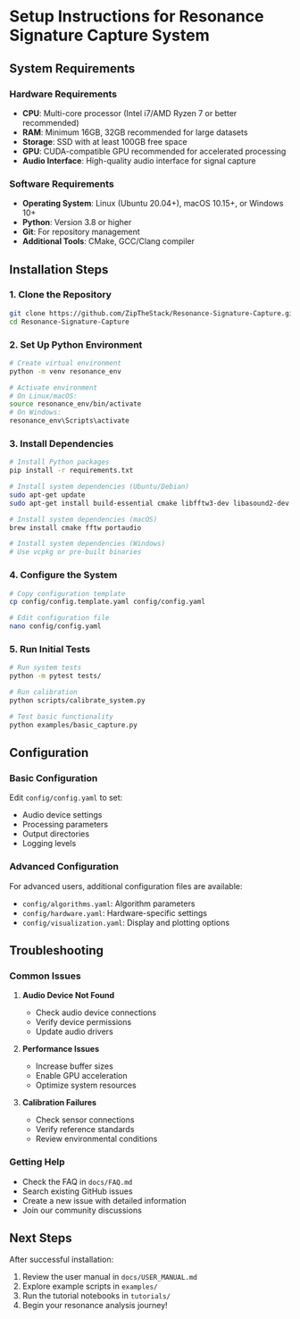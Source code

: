 # Setup Instructions for Resonance Signature Capture System

## System Requirements

### Hardware Requirements
- **CPU**: Multi-core processor (Intel i7/AMD Ryzen 7 or better recommended)
- **RAM**: Minimum 16GB, 32GB recommended for large datasets
- **Storage**: SSD with at least 100GB free space
- **GPU**: CUDA-compatible GPU recommended for accelerated processing
- **Audio Interface**: High-quality audio interface for signal capture

### Software Requirements
- **Operating System**: Linux (Ubuntu 20.04+), macOS 10.15+, or Windows 10+
- **Python**: Version 3.8 or higher
- **Git**: For repository management
- **Additional Tools**: CMake, GCC/Clang compiler

## Installation Steps

### 1. Clone the Repository
```bash
git clone https://github.com/ZipTheStack/Resonance-Signature-Capture.git
cd Resonance-Signature-Capture
```

### 2. Set Up Python Environment
```bash
# Create virtual environment
python -m venv resonance_env

# Activate environment
# On Linux/macOS:
source resonance_env/bin/activate
# On Windows:
resonance_env\Scripts\activate
```

### 3. Install Dependencies
```bash
# Install Python packages
pip install -r requirements.txt

# Install system dependencies (Ubuntu/Debian)
sudo apt-get update
sudo apt-get install build-essential cmake libfftw3-dev libasound2-dev

# Install system dependencies (macOS)
brew install cmake fftw portaudio

# Install system dependencies (Windows)
# Use vcpkg or pre-built binaries
```

### 4. Configure the System
```bash
# Copy configuration template
cp config/config.template.yaml config/config.yaml

# Edit configuration file
nano config/config.yaml
```

### 5. Run Initial Tests
```bash
# Run system tests
python -m pytest tests/

# Run calibration
python scripts/calibrate_system.py

# Test basic functionality
python examples/basic_capture.py
```

## Configuration

### Basic Configuration
Edit `config/config.yaml` to set:
- Audio device settings
- Processing parameters
- Output directories
- Logging levels

### Advanced Configuration
For advanced users, additional configuration files are available:
- `config/algorithms.yaml`: Algorithm parameters
- `config/hardware.yaml`: Hardware-specific settings
- `config/visualization.yaml`: Display and plotting options

## Troubleshooting

### Common Issues

1. **Audio Device Not Found**
   - Check audio device connections
   - Verify device permissions
   - Update audio drivers

2. **Performance Issues**
   - Increase buffer sizes
   - Enable GPU acceleration
   - Optimize system resources

3. **Calibration Failures**
   - Check sensor connections
   - Verify reference standards
   - Review environmental conditions

### Getting Help
- Check the FAQ in `docs/FAQ.md`
- Search existing GitHub issues
- Create a new issue with detailed information
- Join our community discussions

## Next Steps

After successful installation:
1. Review the user manual in `docs/USER_MANUAL.md`
2. Explore example scripts in `examples/`
3. Run the tutorial notebooks in `tutorials/`
4. Begin your resonance analysis journey!